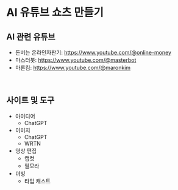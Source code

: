 # AI 유튜브 쇼츠 만들기

## AI 관련 유튜브

 - 돈버는 온라인자판기: https://www.youtube.com/@online-money
 - 마스터봇: https://www.youtube.com/@masterbot
 - 마론킴: https://www.youtube.com/@maronkim
 
<br/>

## 사이트 및 도구

 - 아이디어
    - ChatGPT
 - 이미지
    - ChatGPT
    - WRTN
 - 영상 편집
    - 캡컷
    - 필모라
 - 더빙
    - 타입 캐스트